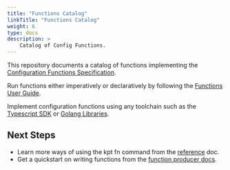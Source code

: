 ```yaml
---
title: "Functions Catalog"
linkTitle: "Functions Catalog"
weight: 6
type: docs
description: >
    Catalog of Config Functions.
---
```


This repository documents a catalog of functions implementing the
[Configuration Functions Specification][spec].

Run functions either imperatively or declaratively by following the
[Functions User Guide].

Implement configuration functions using any toolchain such as the
[Typescript SDK][ts sdk] or [Golang Libraries][go libs].

## Next Steps

- Learn more ways of using the kpt fn command from the [reference] doc.
- Get a quickstart on writing functions from the [function producer docs].

[spec]: https://github.com/kubernetes-sigs/kustomize/blob/master/cmd/config/docs/api-conventions/functions-spec.md
[Functions User Guide]: ../
[ts sdk]: ../../../producer/functions/ts/
[go libs]: ../../../producer/functions/golang/
[source]: ../../../../concepts/functions/#source-function
[sink]: ../../../../concepts/functions/#sink-function
[reference]: ../../../../reference/fn/run/
[function producer docs]: ../../../producer/functions/